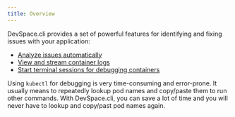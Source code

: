 ```yaml
---
title: Overview
---
```


DevSpace.cli provides a set of powerful features for identifying and fixing issues with your application:
- [Analyze issues automatically](./analyze)
- [View and stream container logs](./logs)
- [Start terminal sessions for debugging containers](./enter)

Using `kubectl` for debugging is very time-consuming and error-prone. It usually means to repeatedly lookup pod names and copy/paste them to run other commands. With DevSpace.cli, you can save a lot of time and you will never have to lookup and copy/past pod names again.
